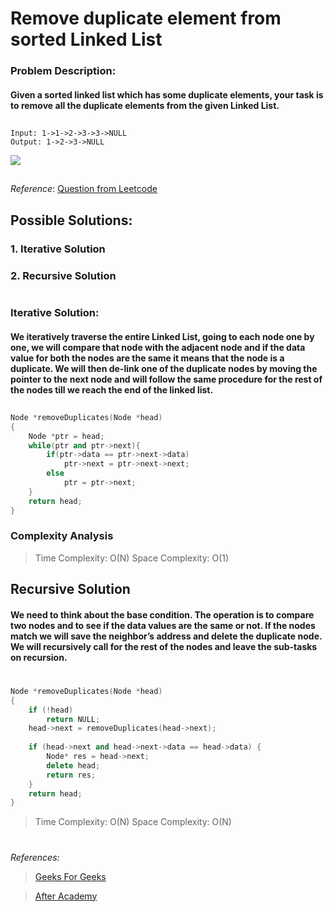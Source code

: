 # Remove duplicate element from sorted Linked List 

### Problem Description: 
#### Given a sorted linked list which has some duplicate elements, your task is to remove all the duplicate elements from the given Linked List.
##
```For Example: 
Input: 1->1->2->3->3->NULL
Output: 1->2->3->NULL
```
![](https://assets.leetcode.com/uploads/2021/01/04/list2.jpg)
##
_Reference_: [Question from Leetcode ](https://leetcode.com/problems/remove-duplicates-from-sorted-list/)

## Possible Solutions:
### 1. Iterative Solution
### 2. Recursive Solution
#
###  Iterative Solution:
#### We iteratively traverse the entire Linked List, going to each node one by one, we will compare that node with the adjacent node and if the data value for both the nodes are the same it means that the node is a duplicate. We will then de-link one of the duplicate nodes by moving the pointer to the next node and will follow the same procedure for the rest of the nodes till we reach the end of the linked list.
## 

```c++
Node *removeDuplicates(Node *head)
{
    Node *ptr = head;
    while(ptr and ptr->next){
        if(ptr->data == ptr->next->data)
            ptr->next = ptr->next->next;
        else
            ptr = ptr->next;
    }
    return head;
}
```
### Complexity Analysis
> Time Complexity: O(N)
> Space Complexity: O(1)

## Recursive Solution
#### We need to think about the base condition. The operation is to compare two nodes and to see if the data values are the same or not. If the nodes match we will save the neighbor’s address and delete the duplicate node. We will recursively call for the rest of the nodes and leave the sub-tasks on recursion.
#
```c++
Node *removeDuplicates(Node *head)
{
    if (!head)
        return NULL;
    head->next = removeDuplicates(head->next);
    
    if (head->next and head->next->data == head->data) {
        Node* res = head->next;
        delete head;
        return res;
    }
    return head;
}
```
> Time Complexity: O(N)
> Space Complexity: O(N)
#
_References:_
> [Geeks For Geeks](https://practice.geeksforgeeks.org/problems/remove-duplicate-element-from-sorted-linked-list/1) 

> [After Academy](https://afteracademy.com/blog/remove-duplicates-from-a-sorted-linked-list)


